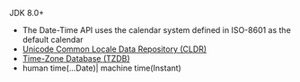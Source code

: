 <p>JDK 8.0+</p>
<ul>
	<li>The Date-Time API uses the calendar system defined in ISO-8601 as the default calendar</li>
	<li><a class="OutsideLink" target="_blank" href="http://cldr.unicode.org">Unicode Common Locale Data Repository (CLDR)</a></li>
	<li><a class="OutsideLink" target="_blank" href="http://www.iana.org/time-zones">Time-Zone Database (TZDB)</a></li>
	<li> human time(...Date)| machine time(Instant)</li>
</ul>